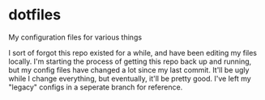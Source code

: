 # dotfiles
My configuration files for various things

I sort of forgot this repo existed for a while, and have been editing my files
locally. I'm starting the process of getting this repo back up and running, but
my config files have changed a lot since my last commit. It'll be ugly while I
change everything, but eventually, it'll be pretty good. I've left my "legacy"
configs in a seperate branch for reference.
